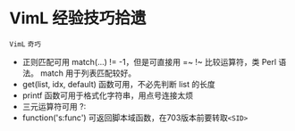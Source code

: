 # VimL 经验技巧拾遗
`VimL` `奇巧`

* 正则匹配可用 match(...) != -1，但是可直接用 =~ !~ 比较运算符，类 Perl 语法。
  match 用于列表匹配较好。
* get(list, idx, default) 函数可用，不必先判断 list 的长度
* printf 函数可用于格式化字符串，用点号连接太烦
* 三元运算符可用 ?:
* function('s:func') 可返回脚本域函数，在703版本前要转取`<SID>`
